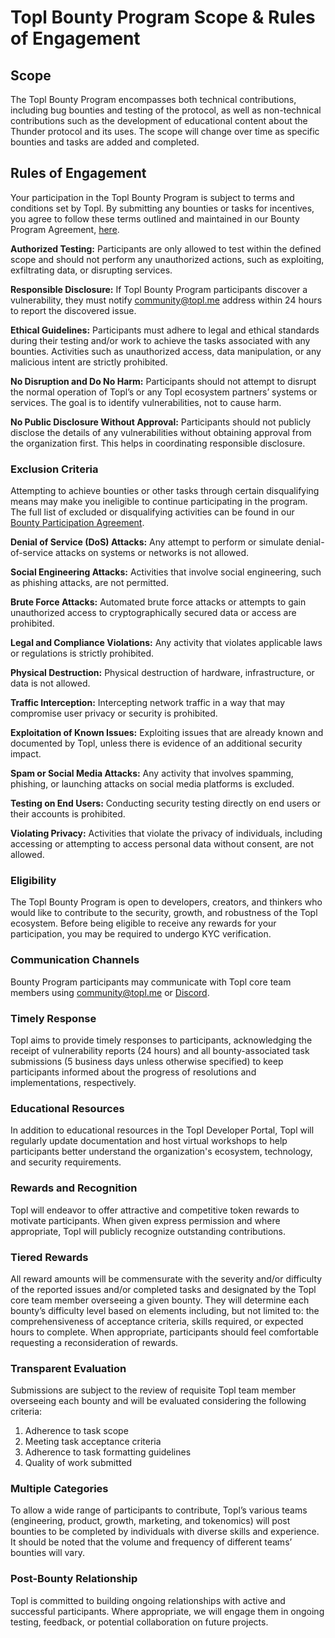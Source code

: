 # **Topl Bounty Program Scope & Rules of Engagement**

## **Scope**

The Topl Bounty Program encompasses both technical contributions, including bug bounties and testing of the protocol, as well as non-technical contributions such as the development of educational content about the Thunder protocol and its uses. The scope will change over time as specific bounties and tasks are added and completed.

## **Rules of Engagement**

Your participation in the Topl Bounty Program is subject to terms and conditions set by Topl. By submitting any bounties or tasks for incentives, you agree to follow these terms outlined and maintained in our Bounty Program Agreement, [here](https://legal.topl.co/Bounty_Program_Agreement).

**Authorized Testing:** Participants are only allowed to test within the defined scope and should not perform any unauthorized actions, such as exploiting, exfiltrating data, or disrupting services.

**Responsible Disclosure:** If Topl Bounty Program participants discover a vulnerability, they must notify community@topl.me address within 24 hours to report the discovered issue.  

**Ethical Guidelines:** Participants must adhere to legal and ethical standards during their testing and/or work to achieve the tasks associated with any bounties. Activities such as unauthorized access, data manipulation, or any malicious intent are strictly prohibited.

**No Disruption and Do No Harm:** Participants should not attempt to disrupt the normal operation of Topl’s or any Topl ecosystem partners’ systems or services. The goal is to identify vulnerabilities, not to cause harm.

**No Public Disclosure Without Approval:** Participants should not publicly disclose the details of any vulnerabilities without obtaining approval from the organization first. This helps in coordinating responsible disclosure.

### **Exclusion Criteria**

Attempting to achieve bounties or other tasks through certain disqualifying means may make you ineligible to continue participating in the program. The full list of excluded or disqualifying activities can be found in our [Bounty Participation Agreement](https://legal.topl.co/Bounty_Program_Agreement).

**Denial of Service (DoS) Attacks:** Any attempt to perform or simulate denial-of-service attacks on systems or networks is not allowed.

**Social Engineering Attacks:** Activities that involve social engineering, such as phishing attacks, are not permitted.

**Brute Force Attacks:** Automated brute force attacks or attempts to gain unauthorized access to cryptographically secured data or access are prohibited.

**Legal and Compliance Violations:** Any activity that violates applicable laws or regulations is strictly prohibited.

**Physical Destruction:** Physical destruction of hardware, infrastructure, or data is not allowed.

**Traffic Interception:** Intercepting network traffic in a way that may compromise user privacy or security is prohibited.

**Exploitation of Known Issues:** Exploiting issues that are already known and documented by Topl, unless there is evidence of an additional security impact.

**Spam or Social Media Attacks:** Any activity that involves spamming, phishing, or launching attacks on social media platforms is excluded.

**Testing on End Users:** Conducting security testing directly on end users or their accounts is prohibited.

**Violating Privacy:** Activities that violate the privacy of individuals, including accessing or attempting to access personal data without consent, are not allowed.

### **Eligibility**

The Topl Bounty Program is open to developers, creators, and thinkers who would like to contribute to the security, growth, and robustness of the Topl ecosystem. Before being eligible to receive any rewards for your participation, you may be required to undergo KYC verification.

### **Communication Channels**

Bounty Program participants may communicate with Topl core team members using community@topl.me or [Discord](https://discord.gg/qS6QMGZ4fa). 

### **Timely Response**

Topl aims to provide timely responses to participants, acknowledging the receipt of vulnerability reports (24 hours) and all bounty-associated task submissions (5 business days unless otherwise specified) to keep participants informed about the progress of resolutions and implementations, respectively.

### **Educational Resources**

In addition to educational resources in the Topl Developer Portal, Topl will regularly update documentation and host virtual workshops to help participants better understand the organization's ecosystem, technology, and security requirements. 

### **Rewards and Recognition**

Topl will endeavor to offer attractive and competitive token rewards to motivate participants. When given express permission and where appropriate, Topl will publicly recognize outstanding contributions.

### **Tiered Rewards**

All reward amounts will be commensurate with the severity and/or difficulty of the reported issues and/or completed tasks and designated by the Topl core team member overseeing a given bounty. They will determine each bounty’s difficulty level based on elements including, but not limited to: the comprehensiveness of acceptance criteria, skills required, or expected hours to complete. When appropriate, participants should feel comfortable requesting a reconsideration of rewards. 

### **Transparent Evaluation**

Submissions are subject to the review of requisite Topl team member overseeing each bounty and will be evaluated considering the following criteria:

  1. Adherence to task scope
  2. Meeting task acceptance criteria
  3. Adherence to task formatting guidelines
  4. Quality of work submitted

### **Multiple Categories**

To allow a wide range of participants to contribute, Topl’s various teams (engineering, product, growth, marketing, and tokenomics) will post bounties to be completed by individuals with diverse skills and experience. It should be noted that the volume and frequency of different teams’ bounties will vary. 

### **Post-Bounty Relationship**

Topl is committed to building ongoing relationships with active and successful participants. Where appropriate, we will engage them in ongoing testing, feedback, or potential collaboration on future projects.
